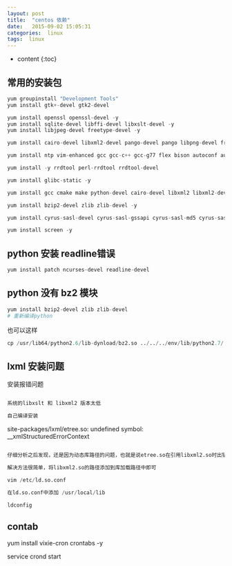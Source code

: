 ```yaml
---
layout: post
title:  "centos 依赖"
date:   2015-09-02 15:05:31
categories:  linux
tags:  linux
---
```


* content
{:toc}


## 常用的安装包

```python
yum groupinstall "Development Tools"
yum install gtk+-devel gtk2-devel

yum install openssl openssl-devel -y
yum install sqlite-devel libffi-devel libxslt-devel -y
yum install libjpeg-devel freetype-devel -y

yum install cairo-devel libxml2-devel pango-devel pango libpng-devel freetype freetype-devel libart_lgpl-devel -y

yum install ntp vim-enhanced gcc gcc-c++ gcc-g77 flex bison autoconf automake bzip2-devel ncurses-devel zlib-devel libjpeg-devel libpng-devel libtiff-devel freetype-devel libXpm-devel gettext-devel  pam-devel -y

yum install -y rrdtool perl-rrdtool rrdtool-devel

yum install glibc-static -y

yum install gcc cmake make python-devel cairo-devel libxml2 libxml2-devel pango-devel pango libpng-devel freetype freetype-devel libart_lgpl-devel -y

yum install bzip2-devel zlib zlib-devel -y

yum install cyrus-sasl-devel cyrus-sasl-gssapi cyrus-sasl-md5 cyrus-sasl-plain -y

yum install screen -y
```

## python 安装 readline错误

```python
yum install patch ncurses-devel readline-devel
```

## python 没有 bz2 模块

```python
yum install bzip2-devel zlib zlib-devel
# 重新编译python
```

也可以这样

```python
cp /usr/lib64/python2.6/lib-dynload/bz2.so ../../../env/lib/python2.7/
```

## lxml 安装问题

安装报错问题

```python

系统的libxslt 和 libxml2 版本太低

自己编译安装

```

site-packages/lxml/etree.so: undefined symbol: __xmlStructuredErrorContext

```python

仔细分析之后发现，还是因为动态库路径的问题，也就是说etree.so在引用libxml2.so时出错，找不到libxml2.so

解决方法很简单，将libxml2.so的路径添加到库加载路径中即可

vim /etc/ld.so.conf

在ld.so.conf中添加 /usr/local/lib

ldconfig

```


## contab

yum install vixie-cron  crontabs -y

service crond start

